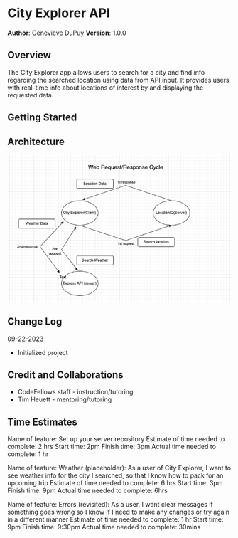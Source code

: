 # City Explorer API

**Author**: Genevieve DuPuy
**Version**: 1.0.0

## Overview

The City Explorer app allows users to search for a city and find info regarding the searched location using data from API input.
It provides users with real-time info about locations of interest by and displaying the requested data.

## Getting Started

## Architecture

![Whiteboard](lab7.png)

## Change Log

09-22-2023

- Initialized project

## Credit and Collaborations

- CodeFellows staff - instruction/tutoring
- Tim Heuett - mentoring/tutoring

## Time Estimates

Name of feature: Set up your server repository
Estimate of time needed to complete: 2 hrs
Start time: 2pm
Finish time: 3pm
Actual time needed to complete: 1 hr

Name of feature: Weather (placeholder): As a user of City Explorer, I want to see weather info for the city I searched, so that I know how to pack for an upcoming trip
Estimate of time needed to complete: 6 hrs
Start time: 3pm
Finish time: 9pm
Actual time needed to complete: 6hrs

Name of feature: Errors (revisited): As a user, I want clear messages if something goes wrong so I know if I need to make any changes or try again in a different manner
Estimate of time needed to complete: 1 hr
Start time: 9pm
Finish time: 9:30pm
Actual time needed to complete: 30mins
